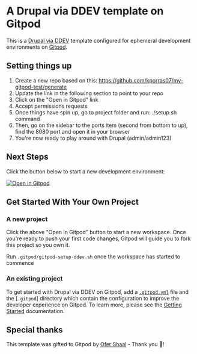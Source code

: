 # A Drupal via DDEV template on Gitpod

This is a [Drupal via DDEV](https://github.com/drud/ddev) template configured for ephemeral development environments on [Gitpod](https://www.gitpod.io/).

## Setting things up

1. Create a new repo based on this: https://github.com/kporras07/my-gitpod-test/generate
1. Update the link in the following section to point to your repo
1. Click on the "Open in Gitpod" link
1. Accept permissions requests
1. Once things have spin up, go to project folder and run: ./setup.sh command
1. Then, go on the sidebar to the ports item (second from bottom to up), find the 8080 port and open it in your browser
1. You're now ready to play around with Drupal (admin/admin123)

## Next Steps

Click the button below to start a new development environment:

[![Open in Gitpod](https://gitpod.io/button/open-in-gitpod.svg)](https://gitpod.io/#https://github.com/kporras07/my-gitpod-test)

## Get Started With Your Own Project

### A new project

Click the above "Open in Gitpod" button to start a new workspace. Once you're ready to push your first code changes, Gitpod will guide you to fork this project so you own it.

Run `.gitpod/gitpod-setup-ddev.sh` once the workspace has started to commence

### An existing project

To get started with Drupal via DDEV on Gitpod, add a [`.gitpod.yml`](./.gitpod.yml) file and the [`.gitpod`] directory which contain the configuration to improve the developer experience on Gitpod. To learn more, please see the [Getting Started](https://www.gitpod.io/docs/getting-started) documentation.

## Special thanks

This template was gifted to Gitpod by [Ofer Shaal](https://github.com/shaal) - Thank you 🙏!
